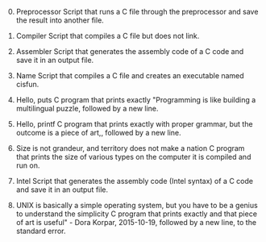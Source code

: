 0. Preprocessor
Script that runs a C file through the preprocessor and save the result into another file.

1. Compiler
Script that compiles a C file but does not link.

2. Assembler
Script that generates the assembly code of a C code and save it in an output file.

3. Name
Script that compiles a C file and creates an executable named cisfun.

4. Hello, puts
C program that prints exactly "Programming is like building a multilingual puzzle, followed by a new line.

5. Hello, printf
C program that prints exactly with proper grammar, but the outcome is a piece of art,, followed by a new line.

6. Size is not grandeur, and territory does not make a nation
C program that prints the size of various types on the computer it is compiled and run on.

7. Intel
Script that generates the assembly code (Intel syntax) of a C code and save it in an output file.

8. UNIX is basically a simple operating system, but you have to be a genius to understand the simplicity
C program that prints exactly and that piece of art is useful" - Dora Korpar, 2015-10-19, followed by a new line, to the standard error.
